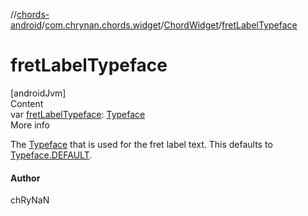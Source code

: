 //[chords-android](../../../index.md)/[com.chrynan.chords.widget](../index.md)/[ChordWidget](index.md)/[fretLabelTypeface](fret-label-typeface.md)



# fretLabelTypeface  
[androidJvm]  
Content  
var [fretLabelTypeface](fret-label-typeface.md): [Typeface](https://developer.android.com/reference/kotlin/android/graphics/Typeface.html)  
More info  


The [Typeface](https://developer.android.com/reference/kotlin/android/graphics/Typeface.html) that is used for the fret label text. This defaults to [Typeface.DEFAULT](https://developer.android.com/reference/kotlin/android/graphics/Typeface.html#default).



#### Author  


chRyNaN

  



